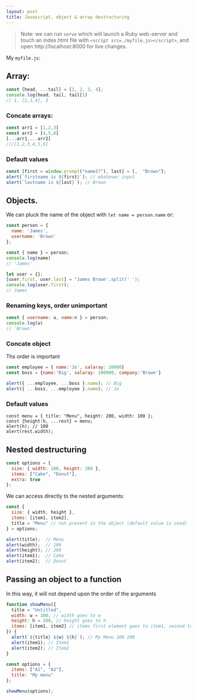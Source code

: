 ```yaml
---
layout: post
title: Javascript, object & array destructuring
---
```


> Note: we can run `serve` which will launch a Ruby web-server and touch an index.html file with `<script src=./myfile.js></script>`, and open http://localhost:8000 for live changes. 

My `myfile.js`:

## Array:
```javascript
const [head, ...tail] = [1, 2, 3, 4];
console.log(head, tail, tail[1)
// 1, [2,3,4], 3
```
### Concate arrays:
```javascript
const arr1 = [1,2,3]
const arr2 = [4,5,6]
[...arr1,...arr2]
///[1,2,3,4,5,6]
```

### Default values
```javascript
const [first = window.prompt("name2?"), last] = [,  "Brown"];
alert(`firstname is ${first}`); // whatever input
alert(`lastname is ${last}`); // Brown
```
## Objects.

We can pluck the name of the object with `let name = person.name`  or:

```javascript
const person = {
  name: 'James',
  username: 'Brown'
};

const { name } = person;
console.log(name)
// 'James'
```

```javascript
let user = {};
[user.first, user.last] = "James Brown'.split(' ');
console.log(user.first);
// James
```

### Renaming keys, order unimportant
```javascript
const { username: u, name:n } = person;
console.log(u)
// 'Brown'
```

### Concate object
Ths order is important
```javascript
const employee = { name:'Jo', salaray: 20000}
const boss = {name:'Big', salaray: 100000, company:'Brown'}

alert({ ...employee, ...boss }.name); // Big
alert({ ...boss, ...employee }.name); // Jo
```


### Default values
```javacsript
const menu = { title: "Menu", height: 200, width: 100 };
const {height:h, ...rest} = menu;
alert(h); // 100
alert(rest.width);

```

## Nested destructuring
```javascript
const options = {
  size: { width: 100, height: 200 },
  items: ["Cake", "Donut"],
  extra: true
};
```
We can access directly to the nested arguments:
```javascript
const {
  size: { width, height },
  items: [item1, item2],
  title = "Menu" // not present in the object (default value is used)
} = options;

alert(title);  // Menu
alert(width);  // 100
alert(height); // 200
alert(item1);  // Cake
alert(item2);  // Donut
```

## Passing an object to a function
In this way, it will not depend upon the order of the arguments
```javascript
function showMenu({
  title = "Untitled",
  width: w = 100, // width goes to w
  height: h = 200, // height goes to h
  items: [item1, item2] // items first element goes to item1, second to item2
}) {
  alert(`${title} ${w} ${h}`); // My Menu 100 200
  alert(item1); // Item1
  alert(item2); // Item2
}

const options = {
  items: ["A1", "A2"],
  title: "My menu"
};

showMenu(options);
```
